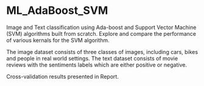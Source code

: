 # ML_AdaBoost_SVM
Image and Text classification using Ada-boost and Support Vector Machine (SVM) algorithms built from scratch. Explore and compare the performance of various kernals for the SVM algorithm.

The image dataset consists of three classes of images, including cars, bikes and people in real world settings.
The text dataset consists of movie reviews with the sentiments labels which are either positive or negative.

Cross-validation results presented in Report.
